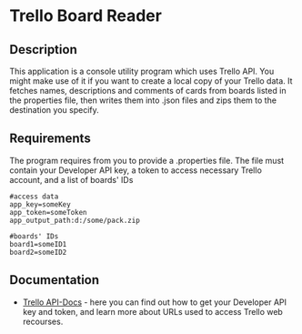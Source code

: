 # Trello Board Reader

## Description
This application is a console utility program which uses Trello API. You might make use of it if you want to create a local copy 
of your Trello data. It fetches names, descriptions and comments of cards from boards listed in the properties file,
then writes them into .json files and zips them to the destination you specify.

## Requirements
The program requires from you to provide a .properties file.
The file must contain your Developer API key, a token to access necessary Trello account, and a list of boards' IDs
```
#access data
app_key=someKey
app_token=someToken
app_output_path:d:/some/pack.zip

#boards' IDs
board1=someID1
board2=someID2
```

## Documentation
* [Trello API-Docs](https://developers.trello.com/) - here you can find out how to get your Developer API key and token, 
and learn more about URLs used to access Trello web recourses.
